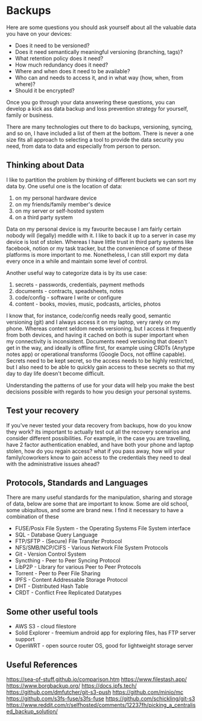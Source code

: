 # Backups

Here are some questions you should ask yourself about all the valuable data you have on your devices:

- Does it need to be versioned?
- Does it need semantically meaningful versioning (branching, tags)?
- What retention policy does it need?
- How much redundancy does it need?
- Where and when does it need to be available?
- Who can and needs to access it, and in what way (how, when, from where)?
- Should it be encrypted?

Once you go through your data answering these questions, you can develop
a kick ass data backup and loss prevention strategy for yourself, family or business.

There are many technologies out there to do backups, versioning, syncing, and so on, I have included a list of them at the bottom. There is never a one size fits all approach to selecting a tool to provide the data security you need, from data to data and especially from person to person.

## Thinking about Data

I like to partition the problem by thinking of different buckets we can sort my data by.
One useful one is the location of data:

1. on my personal hardware device
2. on my friends/family member's device
3. on my server or self-hosted system
4. on a third party system

Data on my personal device is my favourite because I am fairly certain nobody will (legally) meddle with it. I like to back it up to a server in case my device is lost of stolen. Whereas I have little trust in third party systems like facebook, notion or my task tracker, but the convenience of some of these platforms is more important to me. Nonetheless, I can still export my data every once in a while and maintain some level of control.

Another useful way to categorize data is by its use case:

1. secrets - passwords, credentials, payment methods
2. documents - contracts, speadsheets, notes
3. code/config - software I write or configure
4. content - books, movies, music, podcasts, articles, photos

I know that, for instance, code/config needs really good, semantic versioning (git) and I always access it on my laptop, very rarely on my phone. Whereas content seldom needs versioning, but I access it frequently from both devices, and having it cached on both is super important when my connectivity is inconsistent. Documents need versioning that doesn't get in the way, and ideally is offline first, for example using CRDTs (Anytype notes app) or operational transforms (Google Docs, not offline capable). Secrets need to be kept secret, so the access needs to be highly restricted, but I also need to be able to quickly gain access to these secrets so that my day to day life doesn't become difficult.

Understanding the patterns of use for your data will help you make the best decisions possible with regards to how you design your personal systems.

## Test your recovery

If you've never tested your data recovery from backups, how do you know they work? its important to actually test out all the recovery scenarios and consider different possibilities. For example, in the case you are travelling, have 2 factor authentication enabled, and have both your phone and laptop stolen, how do you regain access? what if you pass away, how will your family/coworkers know to gain access to the credentials they need to deal with the administrative issues ahead?

## Protocols, Standards and Languages

There are many useful standards for the manipulation, sharing and storage of data,
below are some that are important to know. Some are old school, some ubiquitous, and some are brand new. I find it necessary to have a combination of these

- FUSE/Posix File System - the Operating Systems File System interface
- SQL - Database Query Language
- FTP/SFTP - (Secure) File Transfer Protocol
- NFS/SMB/NCP/CIFS - Various Network File System Protocols
- Git - Version Control System
- Syncthing - Peer to Peer Syncing Protocol
- LibP2P - Library for various Peer to Peer Protocols
- Torrent - Peer to Peer File Sharing
- IPFS - Content Addressable Storage Protocol
- DHT - Distributed Hash Table
- CRDT - Conflict Free Replicated Datatypes

## Some other useful tools

- AWS S3 - cloud filestore
- Solid Explorer - freemium android app for exploring files, has FTP server support
- OpenWRT - open source router OS, good for lightweight storage server

## Useful References

https://sea-of-stuff.github.io/comparison.htm
https://www.filestash.app/
https://www.borgbackup.org/
https://docs.ipfs.tech/
https://github.com/dmfutcher/git-s3-push
https://github.com/minio/mc
https://github.com/s3fs-fuse/s3fs-fuse
https://github.com/schickling/git-s3
https://www.reddit.com/r/selfhosted/comments/12237fh/picking_a_centralised_backup_solution/
